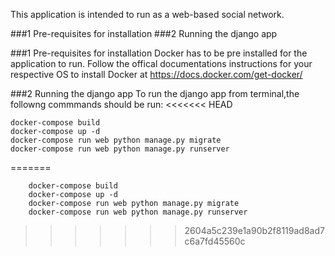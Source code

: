 This application is intended to run as a web-based social network.

###1 Pre-requisites for installation
###2 Running the django app

###1 Pre-requisites for installation
Docker has to be pre installed for the application to run. Follow the offical documentations instructions for your respective OS to install Docker at https://docs.docker.com/get-docker/

###2 Running the django app
To run the django app from terminal,the followng commmands should be run:
<<<<<<< HEAD
	
	docker-compose build
	docker-compose up -d
	docker-compose run web python manage.py migrate
	docker-compose run web python manage.py runserver
=======

        docker-compose build
        docker-compose up -d
        docker-compose run web python manage.py migrate
        docker-compose run web python manage.py runserver
>>>>>>> 2604a5c239e1a90b2f8119ad8ad7c6a7fd45560c
